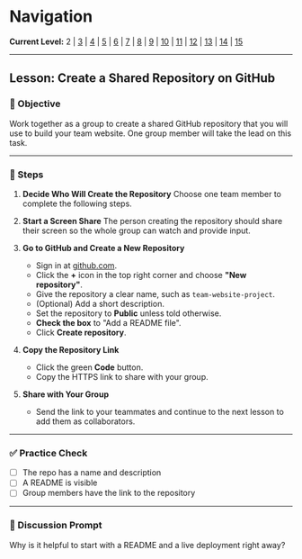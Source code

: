 # Navigation
**Current Level:** 2 | [3](./github-collaboration-lv3.md) | [4](./github-collaboration-lv4.md) | [5](./github-collaboration-lv5.md) | [6](./github-collaboration-lv6.md) | [7](./github-collaboration-lv7.md) | [8](./github-collaboration-lv8.md) | [9](./github-collaboration-lv9.md) | [10](./github-collaboration-lv10.md) | [11](./github-collaboration-lv11.md) | [12](./github-collaboration-lv12.md) | [13](./github-collaboration-lv13.md) | [14](./github-collaboration-lv14.md) | [15](./github-collaboration-lv15.md)

---

## Lesson: Create a Shared Repository on GitHub

### 🎯 Objective

Work together as a group to create a shared GitHub repository that you will use to build your team website. One group member will take the lead on this task.

---

### 👣 Steps

1. **Decide Who Will Create the Repository**
   Choose one team member to complete the following steps.

2. **Start a Screen Share**
   The person creating the repository should share their screen so the whole group can watch and provide input.

3. **Go to GitHub and Create a New Repository**

   * Sign in at [github.com](https://github.com).
   * Click the **+** icon in the top right corner and choose **"New repository"**.
   * Give the repository a clear name, such as `team-website-project`.
   * (Optional) Add a short description.
   * Set the repository to **Public** unless told otherwise.
   * **Check the box** to "Add a README file".
   * Click **Create repository**.

4. **Copy the Repository Link**

   * Click the green **Code** button.
   * Copy the HTTPS link to share with your group.

5. **Share with Your Group**

   * Send the link to your teammates and continue to the next lesson to add them as collaborators.

---

### ✅ Practice Check

* [ ] The repo has a name and description
* [ ] A README is visible
* [ ] Group members have the link to the repository

---

### 💬 Discussion Prompt

Why is it helpful to start with a README and a live deployment right away?
